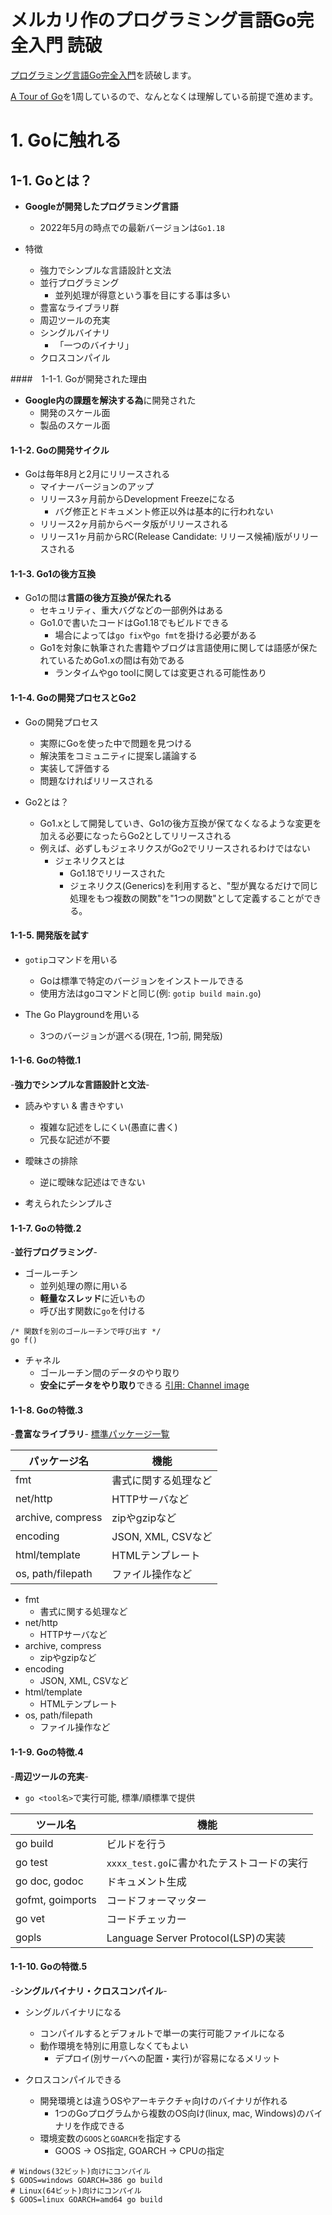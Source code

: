 # メルカリ作のプログラミング言語Go完全入門 読破
[プログラミング言語Go完全入門](https://tenn.in/go)を読破します。

[A Tour of Go](https://go-tour-jp.appspot.com/welcome/1)を1周しているので、なんとなくは理解している前提で進めます。

# 1. Goに触れる
## 1-1. Goとは？
- **Googleが開発したプログラミング言語**
  - 2022年5月の時点での最新バージョンは`Go1.18`

- 特徴
  - 強力でシンプルな言語設計と文法
  - 並行プログラミング
    - 並列処理が得意という事を目にする事は多い
  - 豊富なライブラリ群
  - 周辺ツールの充実
  - シングルバイナリ
    - 「一つのバイナリ」
  - クロスコンパイル

####　1-1-1. Goが開発された理由
- **Google内の課題を解決する為**に開発された
  - 開発のスケール面
  - 製品のスケール面

#### 1-1-2. Goの開発サイクル
- Goは毎年8月と2月にリリースされる
  - マイナーバージョンのアップ
  - リリース3ヶ月前からDevelopment Freezeになる
    - バグ修正とドキュメント修正以外は基本的に行われない
  - リリース2ヶ月前からベータ版がリリースされる
  - リリース1ヶ月前からRC(Release Candidate: リリース候補)版がリリースされる

#### 1-1-3. Go1の後方互換
- Go1の間は**言語の後方互換が保たれる**
  - セキュリティ、重大バグなどの一部例外はある
  - Go1.0で書いたコードはGo1.18でもビルドできる
    - 場合によっては`go fix`や`go fmt`を掛ける必要がある
  - Go1を対象に執筆された書籍やブログは言語使用に関しては語感が保たれているためGo1.xの間は有効である
    - ランタイムやgo toolに関しては変更される可能性あり

#### 1-1-4. Goの開発プロセスとGo2
- Goの開発プロセス
  - 実際にGoを使った中で問題を見つける
  - 解決策をコミュニティに提案し議論する
  - 実装して評価する
  - 問題なければリリースされる

- Go2とは？
  - Go1.xとして開発していき、Go1の後方互換が保てなくなるような変更を加える必要になったらGo2としてリリースされる
  - 例えば、必ずしもジェネリクスがGo2でリリースされるわけではない
    - ジェネリクスとは
      - Go1.18でリリースされた
      - ジェネリクス(Generics)を利用すると、"型が異なるだけで同じ処理をもつ複数の関数"を"1つの関数"として定義することができる。

#### 1-1-5. 開発版を試す
- `gotip`コマンドを用いる
  - Goは標準で特定のバージョンをインストールできる
  - 使用方法はgoコマンドと同じ(例: `gotip build main.go`)

- The Go Playgroundを用いる
  - 3つのバージョンが選べる(現在, 1つ前, 開発版)

#### 1-1-6. Goの特徴.1
-**強力でシンプルな言語設計と文法**-
- 読みやすい & 書きやすい
  - 複雑な記述をしにくい(愚直に書く)
  - 冗長な記述が不要

- 曖昧さの排除
  - 逆に曖昧な記述はできない

- 考えられたシンプルさ

#### 1-1-7. Goの特徴.2
-**並行プログラミング**-
- ゴールーチン
  - 並列処理の際に用いる
  - **軽量なスレッド**に近いもの
  - 呼び出す関数に`go`を付ける
```go: goroutine
/* 関数fを別のゴールーチンで呼び出す */
go f()
```

- チャネル
  - ゴールーチン間のデータのやり取り
  - **安全にデータをやり取り**できる
[引用: Channel image](https://learnetutorials.com/assets/images/go/channel/image1.png)

#### 1-1-8. Goの特徴.3
-**豊富なライブラリ**-
[標準パッケージ一覧](https://pkg.go.dev/std)

| パッケージ名            | 機能                 |
| ----------------- | ---------------- |
| fmt               | 書式に関する処理など       |
| net/http          | HTTPサーバなど        |
| archive, compress | zipやgzipなど       |
| encoding          | JSON, XML, CSVなど |
| html/template     | HTMLテンプレート       |
| os, path/filepath | ファイル操作など         |

- fmt
  - 書式に関する処理など
- net/http
  - HTTPサーバなど
- archive, compress
  - zipやgzipなど
- encoding
  - JSON, XML, CSVなど
- html/template
  - HTMLテンプレート
- os, path/filepath
  - ファイル操作など

#### 1-1-9. Goの特徴.4
-**周辺ツールの充実**-
- `go <tool名>`で実行可能, 標準/順標準で提供


| ツール名             | 機能                           |
| ---------------- | ---------------------------- |
| go build         | ビルドを行う                       |
|  go test                | `xxxx_test.go`に書かれたテストコードの実行 |
| go doc, godoc    | ドキュメント生成                     |
| gofmt, goimports | コードフォーマッター                   |
| go vet           | コードチェッカー                     |
|  gopls                | Language Server Protocol(LSP)の実装                             |

#### 1-1-10. Goの特徴.5
-**シングルバイナリ・クロスコンパイル**-
- シングルバイナリになる
  - コンパイルするとデフォルトで単一の実行可能ファイルになる
  - 動作環境を特別に用意しなくてもよい
    - デプロイ(別サーバへの配置・実行)が容易になるメリット

- クロスコンパイルできる
  - 開発環境とは違うOSやアーキテクチャ向けのバイナリが作れる
    - 1つのGoプログラムから複数のOS向け(linux, mac, Windows)のバイナリを作成できる
  - 環境変数の`GOOS`と`GOARCH`を指定する
    - GOOS -> OS指定, GOARCH -> CPUの指定
```shell:
# Windows(32ビット)向けにコンパイル
$ GOOS=windows GOARCH=386 go build
# Linux(64ビット)向けにコンパイル
$ GOOS=linux GOARCH=amd64 go build
```
